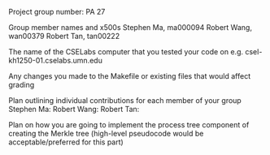 Project group number: PA 27

Group member names and x500s
Stephen Ma, ma000094
Robert Wang, wan00379
Robert Tan, tan00222

The name of the CSELabs computer that you tested your code on
e.g. csel-kh1250-01.cselabs.umn.edu

Any changes you made to the Makefile or existing files that would affect grading

Plan outlining individual contributions for each member of your group
Stephen Ma:
Robert Wang:
Robert Tan:

Plan on how you are going to implement the process tree component of creating the Merkle tree
(high-level pseudocode would be acceptable/preferred for this part)
